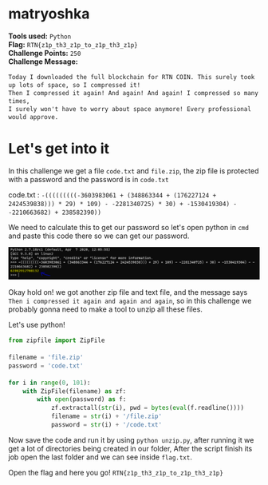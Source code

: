 ﻿﻿**matryoshka**
==========
**Tools used:** `Python`\
**Flag:** `RTN{z1p_th3_z1p_to_z1p_th3_z1p}`\
**Challenge Points:** `250`\
**Challenge Message:**
```
Today I downloaded the full blockchain for RTN COIN. This surely took up lots of space, so I compressed it!
Then I compressed it again! And again! And again! I compressed so many times,
I surely won't have to worry about space anymore! Every professional would approve.
```

**Let's get into it**
==========
In this challenge we get a file `code.txt` and `file.zip`, the zip file is protected with a password
and the password is in `code.txt`

code.txt : `-(((((((((-3603983061 + (348863344 + (176227124 + 2424539838))) * 29) * 109) - -2281340725) * 30) + -1530419304) - -2210663682) + 238582390))`

We need to calculate this to get our password so 
let's open python in `cmd` and paste this code there so we can get our password.

![WSL](image.png)

Okay hold on! we got another zip file and text file, and the message says `Then i compressed it again and again and again`, so in this challenge we probably gonna need to make a tool to unzip all these files.

Let's use python!

```python
from zipfile import ZipFile

filename = 'file.zip'
password = 'code.txt'

for i in range(0, 101):
    with ZipFile(filename) as zf:
        with open(password) as f:
            zf.extractall(str(i), pwd = bytes(eval(f.readline())))
            filename = str(i) + '/file.zip'
            password = str(i) + '/code.txt'
```

Now save the code and run it by using `python unzip.py`, after running it we get a lot of directories being created in our folder,
After the script finish its job open the last folder and we can see inside `flag.txt`.

Open the flag and here you go! `RTN{z1p_th3_z1p_to_z1p_th3_z1p}`
